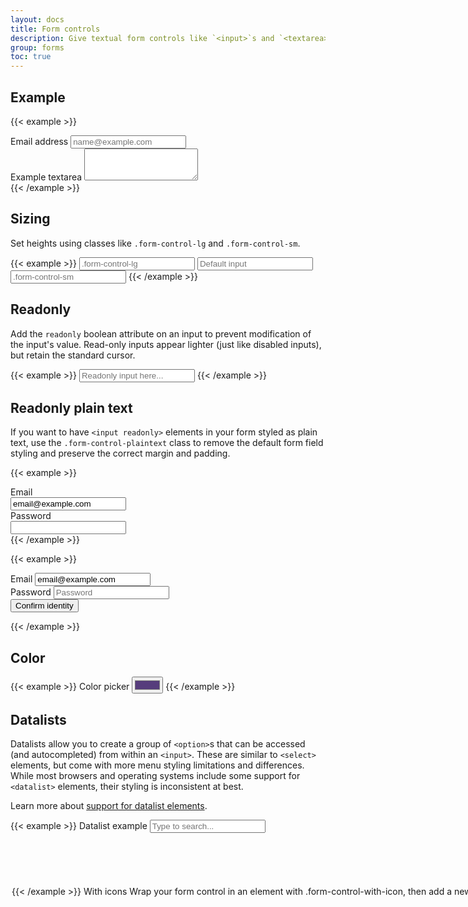 ```yaml
---
layout: docs
title: Form controls
description: Give textual form controls like `<input>`s and `<textarea>`s an upgrade with custom styles, sizing, focus states, and more.
group: forms
toc: true
---
```


## Example

{{< example >}}
<div class="mb-3">
  <label for="exampleFormControlInput1" class="form-label">Email address</label>
  <input type="email" class="form-control" id="exampleFormControlInput1" placeholder="name@example.com">
</div>
<div class="mb-3">
  <label for="exampleFormControlTextarea1" class="form-label">Example textarea</label>
  <textarea class="form-control" id="exampleFormControlTextarea1" rows="3"></textarea>
</div>
{{< /example >}}

## Sizing

Set heights using classes like `.form-control-lg` and `.form-control-sm`.

{{< example >}}
<input class="form-control form-control-lg" type="text" placeholder=".form-control-lg" aria-label=".form-control-lg example">
<input class="form-control" type="text" placeholder="Default input" aria-label="deafult input example">
<input class="form-control form-control-sm" type="text" placeholder=".form-control-sm" aria-label=".form-control-sm example">
{{< /example >}}

## Readonly

Add the `readonly` boolean attribute on an input to prevent modification of the input's value. Read-only inputs appear lighter (just like disabled inputs), but retain the standard cursor.

{{< example >}}
<input class="form-control" type="text" placeholder="Readonly input here..." aria-label="readonly input example" readonly>
{{< /example >}}

## Readonly plain text

If you want to have `<input readonly>` elements in your form styled as plain text, use the `.form-control-plaintext` class to remove the default form field styling and preserve the correct margin and padding.

{{< example >}}
  <div class="mb-3 row">
    <label for="staticEmail" class="col-sm-2 col-form-label">Email</label>
    <div class="col-sm-10">
      <input type="text" readonly class="form-control-plaintext" id="staticEmail" value="email@example.com">
    </div>
  </div>
  <div class="mb-3 row">
    <label for="inputPassword" class="col-sm-2 col-form-label">Password</label>
    <div class="col-sm-10">
      <input type="password" class="form-control" id="inputPassword">
    </div>
  </div>
{{< /example >}}

{{< example >}}
<form class="row g-3">
  <div class="col-auto">
    <label for="staticEmail2" class="visually-hidden">Email</label>
    <input type="text" readonly class="form-control-plaintext" id="staticEmail2" value="email@example.com">
  </div>
  <div class="col-auto">
    <label for="inputPassword2" class="visually-hidden">Password</label>
    <input type="password" class="form-control" id="inputPassword2" placeholder="Password">
  </div>
  <div class="col-auto">
    <button type="submit" class="btn btn-primary mb-3">Confirm identity</button>
  </div>
</form>
{{< /example >}}

## Color

{{< example >}}
<label for="exampleColorInput" class="form-label">Color picker</label>
<input type="color" class="form-control form-control-color" id="exampleColorInput" value="#563d7c" title="Choose your color">
{{< /example >}}

## Datalists

Datalists allow you to create a group of `<option>`s that can be accessed (and autocompleted) from within an `<input>`. These are similar to `<select>` elements, but come with more menu styling limitations and differences. While most browsers and operating systems include some support for `<datalist>` elements, their styling is inconsistent at best.

Learn more about [support for datalist elements](https://caniuse.com/#feat=datalist).

{{< example >}}
<label for="exampleDataList" class="form-label">Datalist example</label>
<input class="form-control" list="datalistOptions" id="exampleDataList" placeholder="Type to search...">
<datalist id="datalistOptions">
  <option value="San Francisco">
  <option value="New York">
  <option value="Seattle">
  <option value="Los Angeles">
  <option value="Chicago">
</datalist>
{{< /example >}}

## With icons

Wrap your form control in an element with `.form-control-with-icon`, then add a new element as a sibling to the form control with `.form-control-icon`. Place your icons within that new element. Icons will be automatically centered vertically and horizontally, but the sizing of them is up to you.

You can also add icons [to selects]({{< docsref "/forms/select#with-icons" >}}) and to [file inputs]({{< docsref "/forms/file#with-icons" >}}). Textareas are currently not supported.

Examples below are shown with [Bootstrap Icons](https://icons.getbootstrap.com).

{{< example >}}
<label for="formControlWithIcon" class="form-label">Email address</label>
<div class="form-control-with-icon">
  <input type="email" class="form-control" id="formControlWithIcon" placeholder="name@example.com">
  <div class="form-control-icon">
    <svg width="1em" height="1em" viewBox="0 0 16 16" fill="currentColor" xmlns="http://www.w3.org/2000/svg">
      <path fill-rule="evenodd" d="M0 4a2 2 0 0 1 2-2h12a2 2 0 0 1 2 2v8a2 2 0 0 1-2 2H2a2 2 0 0 1-2-2V4zm2-1a1 1 0 0 0-1 1v.217l7 4.2 7-4.2V4a1 1 0 0 0-1-1H2zm13 2.383l-4.758 2.855L15 11.114v-5.73zm-.034 6.878L9.271 8.82 8 9.583 6.728 8.82l-5.694 3.44A1 1 0 0 0 2 13h12a1 1 0 0 0 .966-.739zM1 11.114l4.758-2.876L1 5.383v5.73z"/>
    </svg>
  </div>
</div>
{{< /example >}}

### Spinners

You can also place any of Bootstrap's [spinners]({{< docsref "/components/spinners" >}}) within the `.form-control-icon`.

{{< example >}}
<label for="formControlWithSpinner" class="form-label">Email address</label>
<div class="form-control-with-icon">
  <input type="email" class="form-control" id="formControlWithSpinner" placeholder="name@example.com">
  <div class="form-control-icon">
    <div class="spinner-border spinner-border-sm" role="status">
      <span class="visually-hidden">Loading...</span>
    </div>
  </div>
</div>
{{< /example >}}

### Sizing

Add `.form-control-sm` or `.form-control-lg` to your `.form-control` and the `.form-control-icon` will automatically resize. However, the sizing of the icons themselves is up to you.

{{< example >}}
<label for="formControlWithIconSm" class="form-label">Email address</label>
<div class="form-control-with-icon">
  <input type="email" class="form-control form-control-sm" id="formControlWithIconSm" placeholder="name@example.com">
  <div class="form-control-icon">
    <svg width="1em" height="1em" viewBox="0 0 16 16" fill="currentColor" xmlns="http://www.w3.org/2000/svg">
      <path fill-rule="evenodd" d="M0 4a2 2 0 0 1 2-2h12a2 2 0 0 1 2 2v8a2 2 0 0 1-2 2H2a2 2 0 0 1-2-2V4zm2-1a1 1 0 0 0-1 1v.217l7 4.2 7-4.2V4a1 1 0 0 0-1-1H2zm13 2.383l-4.758 2.855L15 11.114v-5.73zm-.034 6.878L9.271 8.82 8 9.583 6.728 8.82l-5.694 3.44A1 1 0 0 0 2 13h12a1 1 0 0 0 .966-.739zM1 11.114l4.758-2.876L1 5.383v5.73z"/>
    </svg>
  </div>
</div>
{{< /example >}}

{{< example >}}
<label for="formControlWithIconLg" class="form-label">Email address</label>
<div class="form-control-with-icon">
  <input type="email" class="form-control form-control-lg" id="formControlWithIconLg" placeholder="name@example.com">
  <div class="form-control-icon">
    <svg width="1.5em" height="1.5em" viewBox="0 0 16 16" fill="currentColor" xmlns="http://www.w3.org/2000/svg">
      <path fill-rule="evenodd" d="M0 4a2 2 0 0 1 2-2h12a2 2 0 0 1 2 2v8a2 2 0 0 1-2 2H2a2 2 0 0 1-2-2V4zm2-1a1 1 0 0 0-1 1v.217l7 4.2 7-4.2V4a1 1 0 0 0-1-1H2zm13 2.383l-4.758 2.855L15 11.114v-5.73zm-.034 6.878L9.271 8.82 8 9.583 6.728 8.82l-5.694 3.44A1 1 0 0 0 2 13h12a1 1 0 0 0 .966-.739zM1 11.114l4.758-2.876L1 5.383v5.73z"/>
    </svg>
  </div>
</div>
{{< /example >}}
